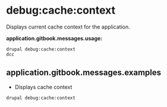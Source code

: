 # debug:cache:context
Displays current cache context for the application.

**application.gitbook.messages.usage:**
```
drupal debug:cache:context
dcc
```

## application.gitbook.messages.examples
* Displays cache context
```
drupal debug:cache:context
```
